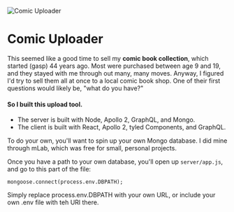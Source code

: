 ![Comic Uploader](https://res.cloudinary.com/billpliske/image/upload/v1547960660/comic-uploader.jpg)

# Comic Uploader

This seemed like a good time to sell my **comic book collection**, which started (gasp) 44 years ago. Most were purchased between age 9 and 19, and they stayed with me through out many, many moves. Anyway, I figured I'd try to sell them all at once to a local comic book shop. One of their first questions would likely be, "what do you have?"

#### **So I built this upload tool.**

-   The server is built with Node, Apollo 2, GraphQL, and Mongo.
-   The client is built with React, Apollo 2, tyled Components, and GraphQL.

To do your own, you'll want to spin up your own Mongo database. I did mine through mLab, which was free for small, personal projects.

Once you have a path to your own database, you'll open up `server/app.js`, and go to this part of the file:

`mongoose.connect(process.env.DBPATH);`

Simply replace process.env.DBPATH with your own URL, or include your own .env file with teh URl there.

